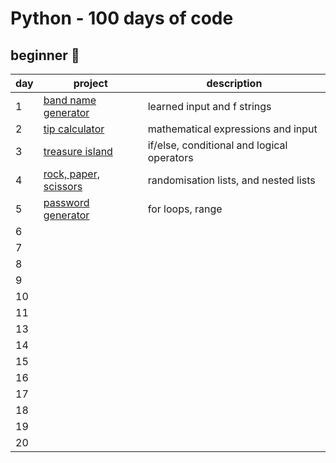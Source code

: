 # Python - 100 days of code 

## beginner 🐣

| day | project                                                                                                                       | description                 |
|-----|-------------------------------------------------------------------------------------------------------------------------------|-----------------------------|
| 1   | [band name generator](https://github.com/aishahtheanalyst/-100daysofcode-python/blob/main/beginner/band_name_generator.py)    | learned input and f strings |
| 2   | [tip calculator](https://github.com/aishahtheanalyst/-100daysofcode-python/blob/main/beginner/tip_calculator.py)              | mathematical expressions and input |
| 3   | [treasure island](https://github.com/aishahtheanalyst/-100daysofcode-python/blob/main/beginner/treasure_island.py)            | if/else, conditional and logical operators |
| 4   | [rock, paper, scissors](https://github.com/aishahtheanalyst/-100daysofcode-python/blob/main/beginner/rock_paper_scissors.py)  | randomisation lists, and nested lists |
| 5   | [password generator](https://github.com/aishahtheanalyst/-100daysofcode-python/blob/main/beginner/password_generator.py)      | for loops, range |
| 6   |
| 7   |
| 8   |
| 9   |
| 10  |
| 11  |
| 13  |
| 14  |
| 15  |
| 16  |
| 17  |
| 18  |
| 19  |
| 20  |
